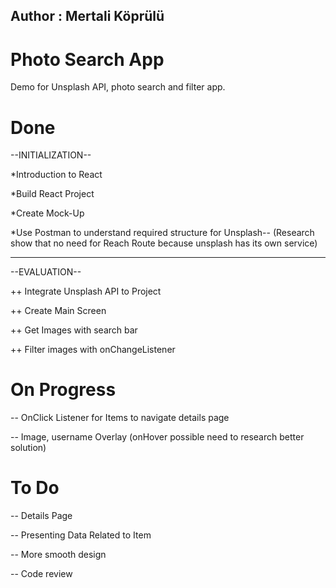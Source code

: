 ## Author : Mertali Köprülü

# Photo Search App
Demo for Unsplash API, photo search and filter app. 

# Done
--INITIALIZATION--

*Introduction to React

*Build React Project

*Create Mock-Up

*Use Postman to understand required structure for Unsplash-- (Research show that no need for Reach Route because unsplash has its own service)

------------------
--EVALUATION--

++ Integrate Unsplash API to Project

++ Create Main Screen

++ Get Images with search bar

++ Filter images with onChangeListener


# On Progress

-- OnClick Listener for Items to navigate details page

-- Image, username Overlay (onHover possible need to research better solution)



# To Do

-- Details Page

-- Presenting Data Related to Item

-- More smooth design

-- Code review


